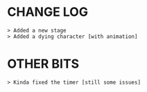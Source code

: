 # CHANGE LOG
```
> Added a new stage
> Added a dying character [with animation]
```
# OTHER BITS
```
> Kinda fixed the timer [still some issues]
